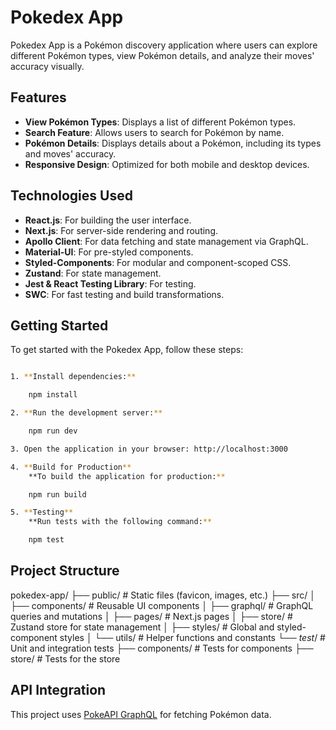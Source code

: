 # Pokedex App

Pokedex App is a Pokémon discovery application where users can explore different Pokémon types, view Pokémon details, and analyze their moves' accuracy visually.

## Features

-   **View Pokémon Types**: Displays a list of different Pokémon types.
-   **Search Feature**: Allows users to search for Pokémon by name.
-   **Pokémon Details**: Displays details about a Pokémon, including its types and moves' accuracy.
-   **Responsive Design**: Optimized for both mobile and desktop devices.

## Technologies Used

-   **React.js**: For building the user interface.
-   **Next.js**: For server-side rendering and routing.
-   **Apollo Client**: For data fetching and state management via GraphQL.
-   **Material-UI**: For pre-styled components.
-   **Styled-Components**: For modular and component-scoped CSS.
-   **Zustand**: For state management.
-   **Jest & React Testing Library**: For testing.
-   **SWC**: For fast testing and build transformations.

## Getting Started

To get started with the Pokedex App, follow these steps:

```zsh

1. **Install dependencies:**

    npm install

2. **Run the development server:**

    npm run dev

3. Open the application in your browser: http://localhost:3000

4. **Build for Production**
    **To build the application for production:**

    npm run build

5. **Testing**
    **Run tests with the following command:**

    npm test

```

## Project Structure

pokedex-app/
├── public/ # Static files (favicon, images, etc.)
├── src/
│ ├── components/ # Reusable UI components
│ ├── graphql/ # GraphQL queries and mutations
│ ├── pages/ # Next.js pages
│ ├── store/ # Zustand store for state management
│ ├── styles/ # Global and styled-component styles
│ └── utils/ # Helper functions and constants
└── _test_/ # Unit and integration tests
├── components/ # Tests for components
├── store/ # Tests for the store

## API Integration

This project uses [PokeAPI GraphQL](https://pokeapi.co/) for fetching Pokémon data.
